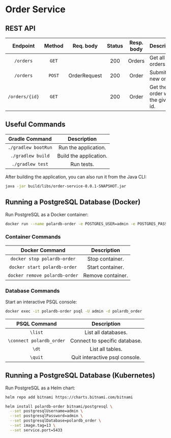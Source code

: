 # Order Service

## REST API

| Endpoint	      | Method   | Req. body    | Status | Resp. body     | Description    		   	         |
|:---------------:|:--------:|:------------:|:------:|:--------------:|:---------------------------------|
| `/orders`       | `GET`    |              | 200    | Orders         | Get all the orders.              |
| `/orders`       | `POST`   | OrderRequest | 200    | Order          | Submit a new order.              |
| `/orders/{id}`  | `GET`    |              | 200    | Order          | Get the order with the given id. |

## Useful Commands

| Gradle Command	   | Description            |
|:--------------------:|:----------------------:|
| `./gradlew bootRun`  | Run the application.   |
| `./gradlew build`    | Build the application. |
| `./gradlew test`     | Run tests.

After building the application, you can also run it from the Java CLI:

```bash
java -jar build/libs/order-service-0.0.1-SNAPSHOT.jar
```

## Running a PostgreSQL Database (Docker)

Run PostgreSQL as a Docker container:

```bash
docker run --name polardb-order -e POSTGRES_USER=admin -e POSTGRES_PASSWORD=admin -e POSTGRES_DB=polardb_order -p 5433:5432 -d postgres:13
```

### Container Commands

| Docker Command	              | Description       |
|:-------------------------------:|:-----------------:|
| `docker stop polardb-order`   | Stop container.   |
| `docker start polardb-order`  | Start container.  |
| `docker remove polardb-order` | Remove container. |

### Database Commands

Start an interactive PSQL console:

```bash
docker exec -it polardb-order psql -U admin -d polardb_order
```

| PSQL Command	             | Description                    |
|:--------------------------:|:------------------------------:|
| `\list`                    | List all databases.            |
| `\connect polardb_order`   | Connect to specific database.  |
| `\dt`                      | List all tables.               |
| `\quit`                    | Quit interactive psql console. |

## Running a PostgreSQL Database (Kubernetes)

Run PostgreSQL as a Helm chart:

```bash
helm repo add bitnami https://charts.bitnami.com/bitnami
```

```bash
helm install polardb-order bitnami/postgresql \
  --set postgresqlUsername=admin \
  --set postgresqlPassword=admin \
  --set postgresqlDatabase=polardb_order \
  --set image.tag=13 \
  --set service.port=5433
```
